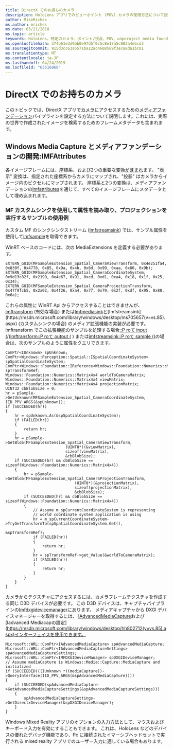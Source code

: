 ```yaml
---
title: DirectX でのお持ちのカメラ
description: HoloLens アプリでのビューポイント (POV) カメラの使用方法について説明します。
author: MikeRiches
ms.author: mriches
ms.date: 03/21/2018
ms.topic: article
keywords: HoloLens、特定のカメラ、ポイント/視点、POV、unporoject media foundation、MF、カスタムシンク、チュートリアル、サンプルコード
ms.openlocfilehash: 374b61e3d9bb0e97d5f0c5c8e17a5c882a4ebcd3
ms.sourcegitcommit: 915d3cc63a5571ba22ac4608589f3eca8da1bc81
ms.translationtype: MT
ms.contentlocale: ja-JP
ms.lasthandoff: 04/24/2019
ms.locfileid: "63516868"
---
```

# <a name="locatable-camera-in-directx"></a>DirectX でのお持ちのカメラ

このトピックでは、DirectX アプリで[カメラ](locatable-camera.md)にアクセスするための[メディアファンデーション](https://msdn.microsoft.com/library/windows/desktop/ms694197(v=vs.85).aspx)パイプラインを設定する方法について説明します。これには、実際の世界で作成されたイメージを検索するためのフレームメタデータも含まれます。

## <a name="windows-media-capture-and-media-foundation-development-imfattributes"></a>Windows Media Capture とメディアファンデーションの開発:IMFAttributes

各イメージフレームには、座標系、および2つの重要な変換[が含まれ](locatable-camera.md#images-with-coordinate-systems)ます。 "表示" 変換は、指定された座標系からカメラにマップされ、"投影" はカメラからイメージ内のピクセルにマップされます。 座標系と2つの変換は、メディアファンデーションの[Imfattributes](https://msdn.microsoft.com/library/windows/desktop/ms704598(v=vs.85).aspx)を通じて、すべてのイメージフレームにメタデータとして埋め込まれます。

### <a name="sample-usage-of-reading-attributes-with-mf-custom-sink-and-doing-projection"></a>MF カスタムシンクを使用して属性を読み取り、プロジェクションを実行するサンプルの使用例

カスタム MF のシンクシンクストリーム ([Imfstreamsink](https://msdn.microsoft.com/library/windows/desktop/ms705657(v=vs.85).aspx)) では、サンプル属性を使用して[imfsample](https://msdn.microsoft.com/library/windows/desktop/ms702192(v=vs.85).aspx)を取得できます。

WinRT ベースのコードには、次の MediaExtensions を定義する必要があります。

```
EXTERN_GUID(MFSampleExtension_Spatial_CameraViewTransform, 0x4e251fa4, 0x830f, 0x4770, 0x85, 0x9a, 0x4b, 0x8d, 0x99, 0xaa, 0x80, 0x9b);
EXTERN_GUID(MFSampleExtension_Spatial_CameraCoordinateSystem, 0x9d13c82f, 0x2199, 0x4e67, 0x91, 0xcd, 0xd1, 0xa4, 0x18, 0x1f, 0x25, 0x34);
EXTERN_GUID(MFSampleExtension_Spatial_CameraProjectionTransform, 0x47f9fcb5, 0x2a02, 0x4f26, 0xa4, 0x77, 0x79, 0x2f, 0xdf, 0x95, 0x88, 0x6a);
```

これらの属性に WinRT Api からアクセスすることはできませんが、 [Imftransform](https://msdn.microsoft.com/library/windows/desktop/ms696260(v=vs.85).aspx) (有効な場合) または[Imfmediasink](https://msdn.microsoft.com/library/windows/desktop/ms694262(v=vs.85).aspx)と[Imfstreamsink](https://msdn.microsoft.com/library/windows/desktop/ms705657(v=vs.85).aspx) (カスタムシンクの場合) のメディア拡張機能の実装が必要です。 Imftransform でこの拡張機能のサンプルを処理する場合[::P roて input (](https://msdn.microsoft.com/library/windows/desktop/ms703131(v=vs.85).aspx)/)[imftransform::P roて output (](https://msdn.microsoft.com/library/windows/desktop/ms704014(v=vs.85).aspx) ) または[imfstreamsink::P roて sample ()](https://msdn.microsoft.com/library/windows/desktop/ms696208(v=vs.85).aspx)の場合は、次のサンプルのように属性をクエリできます。

```
ComPtr<IUnknown> spUnknown;
ComPtr<Windows::Perception::Spatial::ISpatialCoordinateSystem> spSpatialCoordinateSystem;
ComPtr<Windows::Foundation::IReference<Windows::Foundation::Numerics::Matrix4x4>> spTransformRef;
Windows::Foundation::Numerics::Matrix4x4 worldToCameraMatrix;
Windows::Foundation::Numerics::Matrix4x4 viewMatrix;
Windows::Foundation::Numerics::Matrix4x4 projectionMatrix;
UINT32 cbBlobSize = 0;
hr = pSample->GetUnknown(MFSampleExtension_Spatial_CameraCoordinateSystem, IID_PPV_ARGS(&spUnknown));
if (SUCCEEDED(hr))
{
    hr = spUnknown.As(&spSpatialCoordinateSystem);
    if (FAILED(hr))
    {
        return hr;
    }
    hr = pSample->GetBlob(MFSampleExtension_Spatial_CameraViewTransform,
                          (UINT8*)(&viewMatrix),
                          sizeof(viewMatrix),
                          &cbBlobSize);
    if (SUCCEEDED(hr) && cbBlobSize == sizeof(Windows::Foundation::Numerics::Matrix4x4))
    {
        hr = pSample->GetBlob(MFSampleExtension_Spatial_CameraProjectionTransform,
                              (UINT8*)(&projectionMatrix),
                              sizeof(projectionMatrix),
                              &cbBlobSize);
        if (SUCCEEDED(hr) && cbBlobSize == sizeof(Windows::Foundation::Numerics::Matrix4x4))
        {
            // Assume m_spCurrentCoordinateSystem is representing
            // world coordinate system application is using
            hr = m_spCurrentCoordinateSystem->TryGetTransformTo(spSpatialCoordinateSystem.Get(),
                                                                &spTransformRef);
            if (FAILED(hr))
            {
                return hr;
            }
            hr = spTransformRef->get_Value(&worldToCameraMatrix);
            if (FAILED(hr))
            {
                return hr;
            }
        }
    }
}
```

カメラからテクスチャにアクセスするには、カメラフレームテクスチャを作成する同じ D3D デバイスが必要です。 この D3D デバイスは、キャプチャパイプラインの[Imfdxgidevicemanager](https://msdn.microsoft.com/library/windows/desktop/hh447906(v=vs.85).aspx)にあります。 メディアキャプチャから DXGI デバイスマネージャーを取得するには、 [IAdvancedMediaCapture](https://msdn.microsoft.com/library/windows/desktop/hh802709(v=vs.85).aspx)および[Iadvanced Mediacapの設定](https://msdn.microsoft.com/library/windows/desktop/hh802712(v=vs.85).aspx)インターフェイスを使用できます。

```
Microsoft::WRL::ComPtr<IAdvancedMediaCapture> spAdvancedMediaCapture;
Microsoft::WRL::ComPtr<IAdvancedMediaCaptureSettings> spAdvancedMediaCaptureSettings;
Microsoft::WRL::ComPtr<IMFDXGIDeviceManager> spDXGIDeviceManager;
// Assume mediaCapture is Windows::Media::Capture::MediaCapture and initialized
if (SUCCEEDED(((IUnknown *)(mediaCapture))->QueryInterface(IID_PPV_ARGS(&spAdvancedMediaCapture))))
{
    if (SUCCEEDED(spAdvancedMediaCapture->GetAdvancedMediaCaptureSettings(&spAdvancedMediaCaptureSettings)))
    {
        spAdvancedMediaCaptureSettings->GetDirectxDeviceManager(&spDXGIDeviceManager);
    }
}
```

Windows Mixed Reality アプリのオプションの入力方法として、マウスおよびキーボード入力を有効にすることもできます。 これは、HoloLens などのデバイスの優れたデバッグ機能であり、Pc に接続されたイマーシブヘッドセットで実行される mixed reality アプリでのユーザー入力に適している場合もあります。

